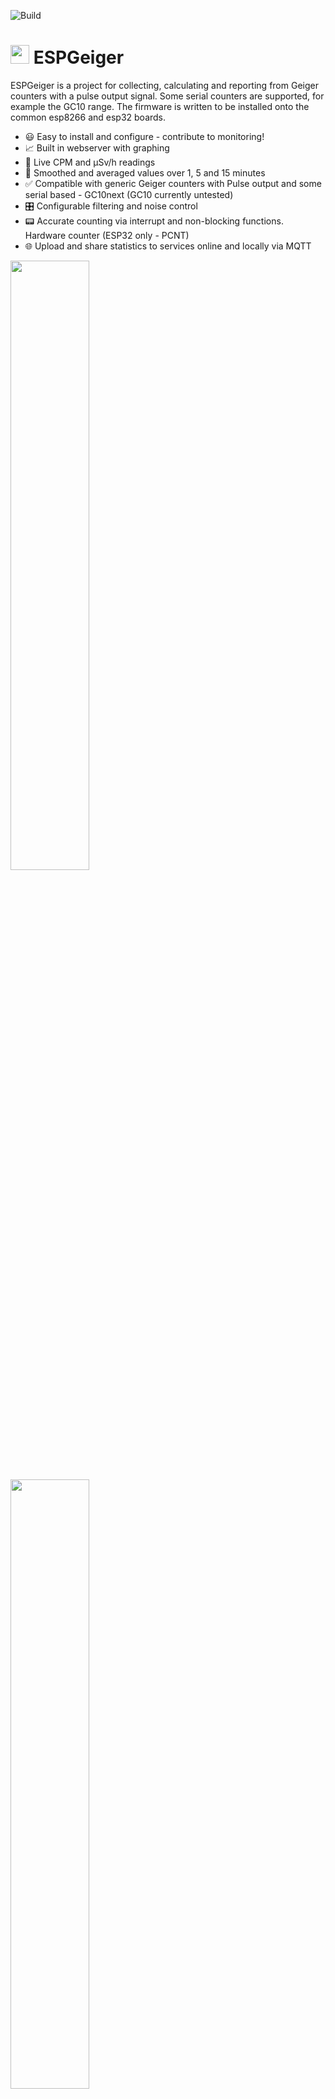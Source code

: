 ![Build](https://github.com/steadramon/ESPGeiger/workflows/Build/badge.svg?branch=main)
# <img src="https://raw.githubusercontent.com/steadramon/ESPGeiger/main/docs/img/ESPGeiger.svg" width="30px"/> ESPGeiger

ESPGeiger is a project for collecting, calculating and reporting from Geiger counters with a pulse output signal. Some serial counters are supported, for example the GC10 range.
The firmware is written to be installed onto the common esp8266 and esp32 boards.

- 😃  Easy to install and configure - contribute to monitoring!
- 📈  Built in webserver with graphing
- 🔴  Live CPM and μSv/h readings
- 🔢  Smoothed and averaged values over 1, 5 and 15 minutes
- ✅  Compatible with generic Geiger counters with Pulse output and some serial based - GC10next (GC10 currently untested)
- 🎛️  Configurable filtering and noise control
- 📟  Accurate counting via interrupt and non-blocking functions. Hardware counter (ESP32 only - PCNT)
- 🌐  Upload and share statistics to services online and locally via MQTT

<img src="https://raw.githubusercontent.com/steadramon/ESPGeiger/main/docs/img/statuspage.png" width="50%"/>
<img src="https://raw.githubusercontent.com/steadramon/ESPGeiger/main/docs/img/settings.png" width="50%"/>

## Outputs
- MQTT
- [ThingSpeak](https://thingspeak.com/channels/2087322)
- Radmon.org
- gmcmap.com

### MQTT Output

Automatically output every minute:

    ESPGeiger-129e0c/tele/lwt Online
    ESPGeiger-129e0c/tele/status {"uptime":"2T01:45:10","board":"ESP32","model":"GC10next","free_mem":191552,"ssid":"Wifi","ip":"192.168.1.123","rssi":-24}
    ESPGeiger-129e0c/stat/CPM 26.00
    ESPGeiger-129e0c/stat/uSv 0.10
    ESPGeiger-129e0c/stat/CPM5 25.00
    ESPGeiger-129e0c/stat/CPM15 25.00
    ...
    ESPGeiger-129e0c/tele/lwt Offline

### Planned:
- ESPGeiger API
- Async Webserver
- Display support
- Homeassistant discovery

## Installation

The project should build automatically with Platformio - it can be built with the Arduino IDE but will require you to satify the requirements by installing the libraries.

The `environments.ini` file defines some pre-built environments and examples of how the build can be configured. You can pick a combination of target board (esp32/esp8266) and geiger type (pulse/serial/GC10 etc)

1.  Open the PlatformIO IDE and open the ESPGeiger project.
2.  Edit the `platformio.ini` file to change `default_envs` to match the environment you want to build. 
3.  Click on the `Build` button in the PlatformIO IDE.
4.  The PlatformIO IDE will build the project.
5.  Once the project is built, you can upload it to your microcontroller.
6.  To upload the project to your microcontroller, click on the `Upload` button in the PlatformIO IDE.
7.  The PlatformIO IDE will upload the project to your microcontroller.

## Setup and Config

1.  Once installed, connect to the built-in Wifi on the ESP to set up your access point.
2.  When you connect a window show pop up asking for Wifi Configuration, if not browse to http://192.168.4.1/
3.  Select the SSID and insert the password for the network you'd like to connect to.
4.  Once connected to the network you can browse to the ESPGeiger IP address directly or enter `http://<name of the device>.local` into your browser, for example http://ESPGeiger-83e6a4.local

## Counters

The project is compatible with Generic Pulse-based geiger counters and the GC10next serial based counters.

- [DIY GeigerKit](https://sites.google.com/site/diygeigercounter/)
- [NetIO GC10](https://www.ebay.co.uk/usr/pelorymate)
- [RHElectronics](https://www.rhelectronics.store/diy-geiger-counter-kit)
- [GeigerHV](https://www.ebay.co.uk/usr/geigerhv)
- [GGreg20](https://www.tindie.com/stores/iotdev/)
- [MightyOhm Kit](https://www.tindie.com/stores/mightyohm/)
- [DiY-GDC](https://www.ebay.com/usr/impexeris)

### Serial Compatibility 

*Currently the GC10 serial integration is untested until I can gain access to a device.*

Other Serial based should in theory be supportable with small changes to the codebase.

If you own or can offer a device below for testing and support, please get in touch!

- GC10
- MightyOhm
- GMC-320
- GGreg20

## Contributions

Contributions are welcomed, please feel free to raise a Pull Request for this. I am a new Arduino/C coder, so please feel free to suggest improvements to the code here to make it better for everyone!

## Thanks 🙏
Thanks for libraries goes to:
- https://github.com/tzapu/WiFiManager
- https://github.com/khoih-prog/AsyncHTTPRequest_Generic
- https://github.com/gmag11/ESPNtpClient
- https://github.com/MattFryer/Smoothed
- https://github.com/knolleary/pubsubclient/
- https://github.com/bblanchon/ArduinoJson

And inspiration:
- https://github.com/1technophile/OpenMQTTGateway
- https://github.com/G4lile0/tinyGS/
- https://github.com/kapraran/FreqCountESP
